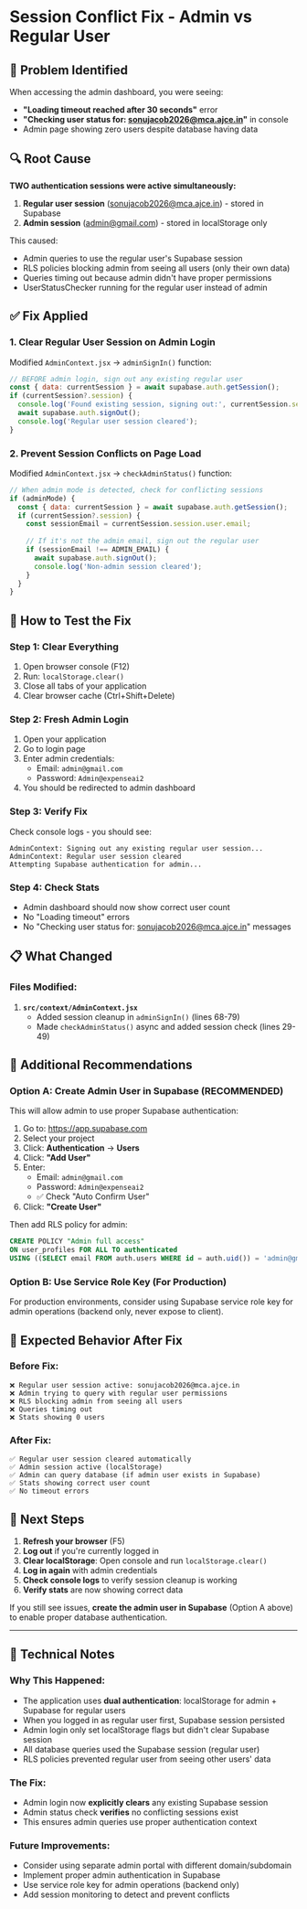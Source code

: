 # Session Conflict Fix - Admin vs Regular User

## 🚨 Problem Identified

When accessing the admin dashboard, you were seeing:
- **"Loading timeout reached after 30 seconds"** error
- **"Checking user status for: sonujacob2026@mca.ajce.in"** in console
- Admin page showing zero users despite database having data

## 🔍 Root Cause

**TWO authentication sessions were active simultaneously:**
1. **Regular user session** (sonujacob2026@mca.ajce.in) - stored in Supabase
2. **Admin session** (admin@gmail.com) - stored in localStorage only

This caused:
- Admin queries to use the regular user's Supabase session
- RLS policies blocking admin from seeing all users (only their own data)
- Queries timing out because admin didn't have proper permissions
- UserStatusChecker running for the regular user instead of admin

## ✅ Fix Applied

### **1. Clear Regular User Session on Admin Login**

Modified `AdminContext.jsx` → `adminSignIn()` function:
```javascript
// BEFORE admin login, sign out any existing regular user
const { data: currentSession } = await supabase.auth.getSession();
if (currentSession?.session) {
  console.log('Found existing session, signing out:', currentSession.session.user.email);
  await supabase.auth.signOut();
  console.log('Regular user session cleared');
}
```

### **2. Prevent Session Conflicts on Page Load**

Modified `AdminContext.jsx` → `checkAdminStatus()` function:
```javascript
// When admin mode is detected, check for conflicting sessions
if (adminMode) {
  const { data: currentSession } = await supabase.auth.getSession();
  if (currentSession?.session) {
    const sessionEmail = currentSession.session.user.email;
    
    // If it's not the admin email, sign out the regular user
    if (sessionEmail !== ADMIN_EMAIL) {
      await supabase.auth.signOut();
      console.log('Non-admin session cleared');
    }
  }
}
```

## 🎯 How to Test the Fix

### **Step 1: Clear Everything**
1. Open browser console (F12)
2. Run: `localStorage.clear()`
3. Close all tabs of your application
4. Clear browser cache (Ctrl+Shift+Delete)

### **Step 2: Fresh Admin Login**
1. Open your application
2. Go to login page
3. Enter admin credentials:
   - Email: `admin@gmail.com`
   - Password: `Admin@expenseai2`
4. You should be redirected to admin dashboard

### **Step 3: Verify Fix**
Check console logs - you should see:
```
AdminContext: Signing out any existing regular user session...
AdminContext: Regular user session cleared
Attempting Supabase authentication for admin...
```

### **Step 4: Check Stats**
- Admin dashboard should now show correct user count
- No "Loading timeout" errors
- No "Checking user status for: sonujacob2026@mca.ajce.in" messages

## 📋 What Changed

### Files Modified:
1. **`src/context/AdminContext.jsx`**
   - Added session cleanup in `adminSignIn()` (lines 68-79)
   - Made `checkAdminStatus()` async and added session check (lines 29-49)

## 🔧 Additional Recommendations

### **Option A: Create Admin User in Supabase** (RECOMMENDED)
This will allow admin to use proper Supabase authentication:

1. Go to: https://app.supabase.com
2. Select your project
3. Click: **Authentication** → **Users**
4. Click: **"Add User"**
5. Enter:
   - Email: `admin@gmail.com`
   - Password: `Admin@expenseai2`
   - ✅ Check "Auto Confirm User"
6. Click: **"Create User"**

Then add RLS policy for admin:
```sql
CREATE POLICY "Admin full access"
ON user_profiles FOR ALL TO authenticated
USING ((SELECT email FROM auth.users WHERE id = auth.uid()) = 'admin@gmail.com');
```

### **Option B: Use Service Role Key** (For Production)
For production environments, consider using Supabase service role key for admin operations (backend only, never expose to client).

## 🎉 Expected Behavior After Fix

### **Before Fix:**
```
❌ Regular user session active: sonujacob2026@mca.ajce.in
❌ Admin trying to query with regular user permissions
❌ RLS blocking admin from seeing all users
❌ Queries timing out
❌ Stats showing 0 users
```

### **After Fix:**
```
✅ Regular user session cleared automatically
✅ Admin session active (localStorage)
✅ Admin can query database (if admin user exists in Supabase)
✅ Stats showing correct user count
✅ No timeout errors
```

## 🚀 Next Steps

1. **Refresh your browser** (F5)
2. **Log out** if you're currently logged in
3. **Clear localStorage**: Open console and run `localStorage.clear()`
4. **Log in again** with admin credentials
5. **Check console logs** to verify session cleanup is working
6. **Verify stats** are now showing correct data

If you still see issues, **create the admin user in Supabase** (Option A above) to enable proper database authentication.

---

## 📝 Technical Notes

### Why This Happened:
- The application uses **dual authentication**: localStorage for admin + Supabase for regular users
- When you logged in as regular user first, Supabase session persisted
- Admin login only set localStorage flags but didn't clear Supabase session
- All database queries used the Supabase session (regular user)
- RLS policies prevented regular user from seeing other users' data

### The Fix:
- Admin login now **explicitly clears** any existing Supabase session
- Admin status check **verifies** no conflicting sessions exist
- This ensures admin queries use proper authentication context

### Future Improvements:
- Consider using separate admin portal with different domain/subdomain
- Implement proper admin authentication in Supabase
- Use service role key for admin operations (backend only)
- Add session monitoring to detect and prevent conflicts